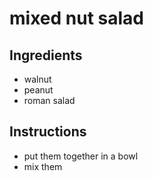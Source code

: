 # mixed nut salad

## Ingredients

- walnut
- peanut
- roman salad


## Instructions

- put them together in a bowl
- mix them
